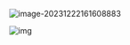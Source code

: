 ![image-20231222161608883](https://my-figures.oss-cn-beijing.aliyuncs.com/Figures/image-20231222161608883.png)

![img](https://my-figures.oss-cn-beijing.aliyuncs.com/Figures/result1.jpeg)